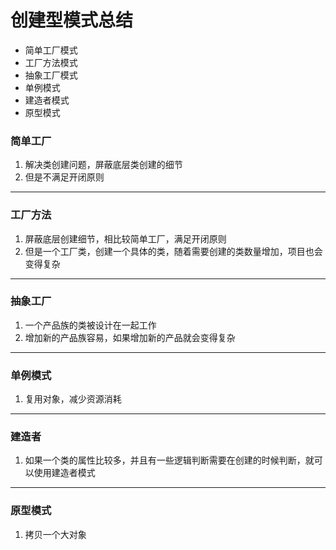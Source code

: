 # 创建型模式总结

- 简单工厂模式
- 工厂方法模式
- 抽象工厂模式
- 单例模式
- 建造者模式
- 原型模式

### 简单工厂

1. 解决类创建问题，屏蔽底层类创建的细节
2. 但是不满足开闭原则

------

### 工厂方法

1. 屏蔽底层创建细节，相比较简单工厂，满足开闭原则
2. 但是一个工厂类，创建一个具体的类，随着需要创建的类数量增加，项目也会变得复杂

------

### 抽象工厂

1. 一个产品族的类被设计在一起工作
2. 增加新的产品族容易，如果增加新的产品就会变得复杂

------

### 单例模式

1. 复用对象，减少资源消耗

------

### 建造者

1. 如果一个类的属性比较多，并且有一些逻辑判断需要在创建的时候判断，就可以使用建造者模式

------

### 原型模式

1. 拷贝一个大对象